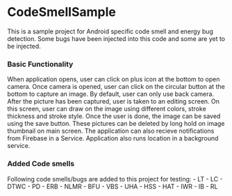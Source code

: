 # CodeSmellSample

This is a sample project for Android specific code smell and energy bug detection. Some bugs have been injected into this code and some are yet to be injected. 

<h3>Basic Functionality</h3>

When application opens, user can click on plus icon at the bottom to open camera. Once camera is opened, user can click on the circular button at the bottom to capture an image. By default, user can only use back camera. After the picture has been captured, user is taken to an editing screen. On this screen, user can draw on the image using different colors, stroke thickness and stroke style. Once the user is done, the image can be saved using the save button. These pictures can be deleted by long hold on image thumbnail on main screen. The application can also recieve notifications from Firebase in a Service. Application also runs location in a background service. 

<h3>Added Code smells</h3>
Following code smells/bugs are added to this project for testing:
- LT
- LC
- DTWC
- PD
- ERB
- NLMR
- BFU
- VBS
- UHA
- HSS
- HAT
- IWR
- IB
- RL
